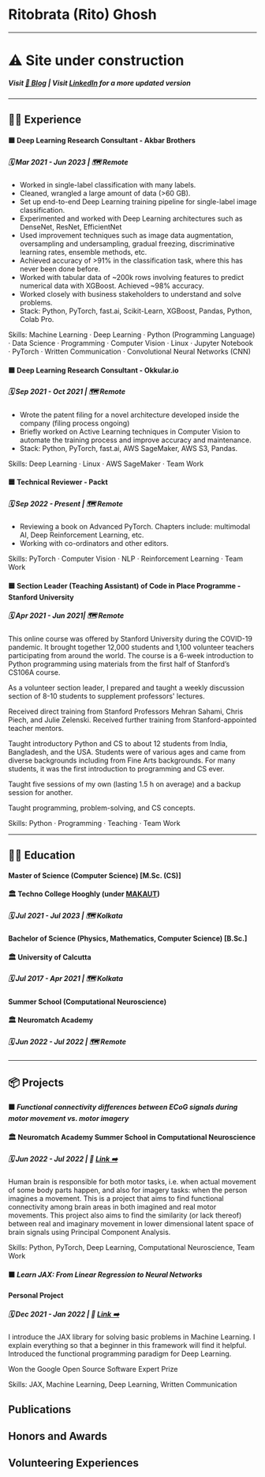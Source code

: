# Ritobrata (Rito) Ghosh

___

# ⚠️ Site under construction

##### Visit [📄 Blog](https://ritog.github.io/blog) | Visit [LinkedIn](https://linkedin.com/in/ritobrata-ghosh) for a more updated version
___

## 👨‍💻 Experience

#### 🟦 Deep Learning Research Consultant - Akbar Brothers
##### 🗓️ Mar 2021 - Jun 2023 | 🗺️ Remote

* Worked in single-label classification with many labels.
* Cleaned, wrangled a large amount of data (>60 GB).
* Set up end-to-end Deep Learning training pipeline for single-label image classification.
* Experimented and worked with Deep Learning architectures such as DenseNet, ResNet, EfficientNet
* Used improvement techniques such as image data augmentation, oversampling and undersampling, gradual freezing, discriminative learning rates, ensemble methods, etc.
* Achieved accuracy of >91% in the classification task, where this has never been done before.
* Worked with tabular data of ~200k rows involving features to predict numerical data with XGBoost. Achieved ~98% accuracy.
* Worked closely with business stakeholders to understand and solve problems.
* Stack: Python, PyTorch, fast.ai, Scikit-Learn, XGBoost, Pandas, Python, Colab Pro.

Skills: Machine Learning · Deep Learning · Python (Programming Language) · Data Science · Programming · Computer Vision · Linux · Jupyter Notebook · PyTorch · Written Communication · Convolutional Neural Networks (CNN)

#### 🟦 Deep Learning Research Consultant - Okkular.io
##### 🗓️ Sep 2021 - Oct 2021 | 🗺️ Remote

* Wrote the patent filing for a novel architecture developed inside the company (filing process ongoing)
* Briefly worked on Active Learning techniques in Computer Vision to automate the training process and improve accuracy and maintenance.
* Stack: Python, PyTorch, fast.ai, AWS SageMaker, AWS S3, Pandas.

Skills: Deep Learning · Linux · AWS SageMaker · Team Work

#### 🟦 Technical Reviewer - Packt
##### 🗓️ Sep 2022 - Present | 🗺️ Remote

* Reviewing a book on Advanced PyTorch. Chapters include: multimodal AI, Deep Reinforcement Learning, etc.
* Working with co-ordinators and other editors.

Skills: PyTorch · Computer Vision · NLP · Reinforcement Learning · Team Work

#### 🟦 Section Leader (Teaching Assistant) of Code in Place Programme - Stanford University
##### 🗓️ Apr 2021 - Jun 2021| 🗺️ Remote

This online course was offered by Stanford University during the COVID-19 pandemic. It brought together 12,000 students and 1,100 volunteer teachers participating from around the world. The course is a 6-week introduction to Python programming using materials from the first half of Stanford’s CS106A course.

As a volunteer section leader, I prepared and taught a weekly discussion section of 8-10 students to supplement professors' lectures.

Received direct training from Stanford Professors Mehran Sahami, Chris Piech, and Julie Zelenski. Received further training from Stanford-appointed teacher mentors.

Taught introductory Python and CS to about 12 students from India, Bangladesh, and the USA. Students were of various ages and came from diverse backgrounds including from Fine Arts backgrounds. For many students, it was the first introduction to programming and CS ever.

Taught five sessions of my own (lasting 1.5 h on average) and a backup session for another.

Taught programming, problem-solving, and CS concepts.

Skills: Python · Programming · Teaching · Team Work
 
___

## 👨‍🏫 Education

#### Master of Science (Computer Science) [M.Sc. (CS)]
#### 🏛️ Techno College Hooghly (under [MAKAUT](https://makautwb.ac.in/))
##### 🗓️ Jul 2021 - Jul 2023 | 🗺️ Kolkata

#### Bachelor of Science (Physics, Mathematics, Computer Science) [B.Sc.]
#### 🏛️ University of Calcutta
##### 🗓️  Jul 2017 - Apr 2021 | 🗺️ Kolkata

#### Summer School (Computational Neuroscience)
#### 🏛️ Neuromatch Academy
##### 🗓️ Jun 2022 - Jul 2022 | 🗺️ Remote

___

## 📦️ Projects

#### 🟧 _Functional connectivity differences between ECoG signals during motor movement vs. motor imagery_
#### 🏛️ Neuromatch Academy Summer School in Computational Neuroscience
##### 🗓️ Jun 2022 - Jul 2022 | 🔗  [Link ➡️](https://github.com/ghosh-r/functional-connectivity-motor-imagery)

Human brain is responsible for both motor tasks, i.e. when actual movement of some body parts happen, and also for imagery tasks: when the person imagines a movement. This is a project that aims to find functional connectivity among brain areas in both imagined and real motor movements. This project also aims to find the similarity (or lack thereof) between real and imaginary movement in lower dimensional latent space of brain signals using Principal Component Analysis.

Skills: Python, PyTorch, Deep Learning, Computational Neuroscience, Team Work

#### 🟧 _Learn JAX: From Linear Regression to Neural Networks_
#### Personal Project
##### 🗓️ Dec 2021 - Jan 2022 | 🔗  [Link ➡️](https://www.kaggle.com/code/truthr/jax-0)

I introduce the JAX library for solving basic problems in Machine Learning. I explain everything so that a beginner in this framework will find it helpful. Introduced the functional programming paradigm for Deep Learning. 

Won the Google Open Source Software Expert Prize

Skills: JAX, Machine Learning, Deep Learning, Written Communication


## Publications

## Honors and Awards

## Volunteering Experiences
